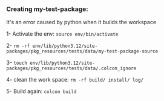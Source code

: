 ### Creating my-test-package: 
It's an error caused by python when it builds the workspace

1- Activate the env: `source env/bin/activate`

2- `rm -rf env/lib/python3.12/site-packages/pkg_resources/tests/data/my-test-package-source`

3- `touch env/lib/python3.12/site-packages/pkg_resources/tests/data/.colcon_ignore`

4- clean the work space: `rm -rf build/ install/ log/`

5- Build again: `colcon build`

